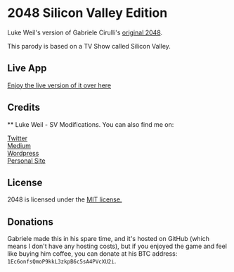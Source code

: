 # 2048 Silicon Valley Edition
Luke Weil's version of Gabriele Cirulli's [original 2048](http://gabrielecirulli.github.io/2048/). 

This parody is based on a TV Show called Silicon Valley.

Live App
------------
[Enjoy the live version of it over here](http://lukeweil.github.io/2048-silicon-valley/)

Credits
------
** Luke Weil - SV Modifications. You can also find me on:

[Twitter](https://twitter.com/WeilLuke)  
[Medium](https://medium.com/@WeilLuke)  
[Wordpress](http://lukeweild.wordpress.com)  
[Personal Site](http://weiln.com)  
 
## License
2048 is licensed under the [MIT license.](https://github.com/gabrielecirulli/2048/blob/master/LICENSE.txt)

## Donations
Gabriele made this in his spare time, and it's hosted on GitHub (which means I don't have any hosting costs), but if you enjoyed the game and feel like buying him coffee, you can donate at his BTC address: `1Ec6onfsQmoP9kkL3zkpB6c5sA4PVcXU2i`.